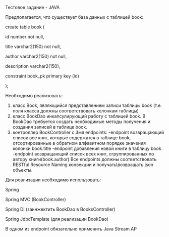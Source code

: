 Тестовое задание - JAVA

Предполагается, что существует база данных с таблицей book:

create table book (

id number not null,

title varchar2(150) not null,

author varchar2(150) not null,

description varchar2(150),

constraint book_pk primary key (id)

);

Необходимо реализовать:
1. класс Book, являющийся представлением записи таблицы book (т.е. поля класса должны
соответствовать колонкам таблицы)
2. класс BookDao инкапсулирующий работу с таблицей book. В BookDao требуется создать
необходимые методы получения и создания записей в таблице book.
3. контроллер BookController с 3мя endpoints:
-endpoint возвращающий список все книг, которые содержатся в таблице book,
отсортированные в обратном алфавитном порядке значения колонки book.title
-endpoint добавления новой книги в таблицу book
-endpoint возвращающий список всех книг, сгруппированных по автору книги(book.author)
Все endpoints должны соответствовать RESTful Resource Naming конвекции и
получать\возвращать json объекты.


Для реализации необходимо использовать:

Spring

Spring MVC (BookController)

Spring DI (заинжектить BookDao в BooksController)

Spring JdbcTemplate (для реализации BookDao)

В одном из endpoint обязательно применить Java Stream AP

